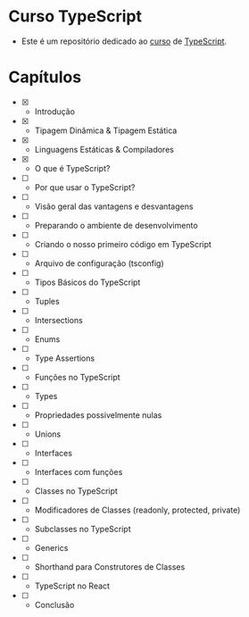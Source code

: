 # Curso TypeScript

-   Este é um repositório dedicado ao <a href="https://www.youtube.com/watch?v=ppDsxbUNtNQ">curso</a> de <a href="https://www.typescriptlang.org/">TypeScript</a>.

# Capítulos

-   [X] - Introdução
-   [X] - Tipagem Dinâmica & Tipagem Estática
-   [X] - Linguagens Estáticas & Compiladores
-   [X] - O que é TypeScript?
-   [ ] - Por que usar o TypeScript?
-   [ ] - Visão geral das vantagens e desvantagens
-   [ ] - Preparando o ambiente de desenvolvimento
-   [ ] - Criando o nosso primeiro código em TypeScript
-   [ ] - Arquivo de configuração (tsconfig)
-   [ ] - Tipos Básicos do TypeScript
-   [ ] - Tuples
-   [ ] - Intersections
-   [ ] - Enums
-   [ ] - Type Assertions
-   [ ] - Funções no TypeScript
-   [ ] - Types
-   [ ] - Propriedades possivelmente nulas
-   [ ] - Unions
-   [ ] - Interfaces
-   [ ] - Interfaces com funções
-   [ ] - Classes no TypeScript
-   [ ] - Modificadores de Classes (readonly, protected, private)
-   [ ] - Subclasses no TypeScript
-   [ ] - Generics
-   [ ] - Shorthand para Construtores de Classes
-   [ ] - TypeScript no React
-   [ ] - Conclusão